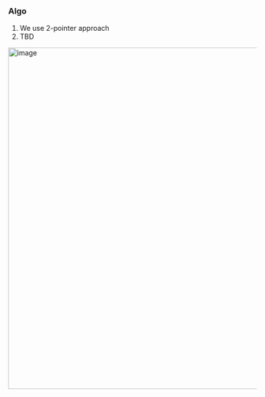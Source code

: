 ### Algo
1. We use 2-pointer approach
2. TBD
<img width="691" alt="image" src="https://github.com/sagarneeli/daily-coding-challenge-log/assets/5379043/54e07089-5897-46b6-a568-72be4296c4d6">

